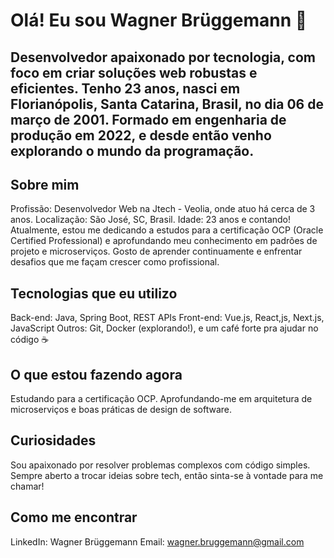 # Olá! Eu sou Wagner Brüggemann 👋
## Desenvolvedor apaixonado por tecnologia, com foco em criar soluções web robustas e eficientes. Tenho 23 anos, nasci em Florianópolis, Santa Catarina, Brasil, no dia 06 de março de 2001. Formado em engenharia de produção em 2022, e desde então venho explorando o mundo da programação.

## Sobre mim
Profissão: Desenvolvedor Web na Jtech - Veolia, onde atuo há cerca de 3 anos.
Localização: São José, SC, Brasil.
Idade: 23 anos e contando!
Atualmente, estou me dedicando a estudos para a certificação OCP (Oracle Certified Professional) e aprofundando meu conhecimento em padrões de projeto e microserviços. Gosto de aprender continuamente e enfrentar desafios que me façam crescer como profissional.

## Tecnologias que eu utilizo
Back-end: Java, Spring Boot, REST APIs
Front-end: Vue.js, React,js, Next.js, JavaScript
Outros: Git, Docker (explorando!), e um café forte pra ajudar no código ☕

## O que estou fazendo agora
Estudando para a certificação OCP.
Aprofundando-me em arquitetura de microserviços e boas práticas de design de software.

## Curiosidades
Sou apaixonado por resolver problemas complexos com código simples.
Sempre aberto a trocar ideias sobre tech, então sinta-se à vontade para me chamar!

## Como me encontrar
LinkedIn: Wagner Brüggemann
Email: wagner.bruggemann@gmail.com
